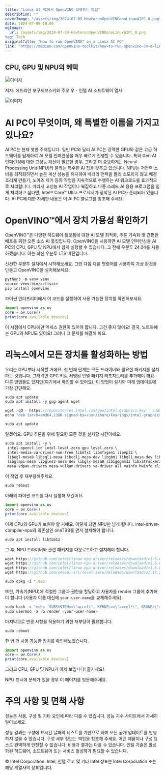 ```yaml
---
title: "Linux AI PC에서 OpenVINO 실행하는 방법"
description: ""
coverImage: "/assets/img/2024-07-09-HowtorunOpenVINOonaLinuxAIPC_0.png"
date: 2024-07-09 10:00
ogImage: 
  url: /assets/img/2024-07-09-HowtorunOpenVINOonaLinuxAIPC_0.png
tag: Tech
originalTitle: "How to run OpenVINO™ on a Linux AI PC"
link: "https://medium.com/openvino-toolkit/how-to-run-openvino-on-a-linux-ai-pc-52083ce14a98"
---
```



## CPU, GPU 및 NPU의 혜택

![이미지](/assets/img/2024-07-09-HowtorunOpenVINOonaLinuxAIPC_0.png)

저자: 에드리안 보구셰브스키와 주오 우 - 인텔 AI 소프트웨어 열사

![이미지](/assets/img/2024-07-09-HowtorunOpenVINOonaLinuxAIPC_1.png)

<div class="content-ad"></div>

# AI PC이 무엇이며, 왜 특별한 이름을 가지고 있나요?

AI PC는 현재 핫한 주제입니다. 일반 PC와 달리 AI PC는 강력한 GPU와 같은 고급 하드웨어를 탑재하여 AI 모델 인퍼런싱을 매우 빠르게 진행할 수 있습니다. 특히 Gen AI 인퍼런싱에 대한 고성능 계산이 필요한 경우, 그리고 더 중요하게는 Neural Processing Unit(NPU)라 불리는 특수한 AI 칩을 갖추고 있습니다. NPU는 저전력 소비를 최적화하면서 높은 계산 성능을 유지하여 배터리 전력을 빨리 소모하지 않고 배경 흐리게 만들기, 노이즈 제거 등의 작업을 지속적으로 수행하는 AI 워크로드를 효과적으로 처리합니다. 따라서 고성능 AI 작업이나 복잡하고 다중 스레드 AI 응용 프로그램을 쉽게 처리하고 싶다면, Intel® Core™ Ultra 프로세서가 장착된 AI PC가 준비되어 있습니다. AI PC에 대한 자세한 내용은 이 AI PC 블로그를 참조해 주세요.

# OpenVINO™에서 장치 가용성 확인하기

OpenVINO™은 다양한 하드웨어 플랫폼에 대한 AI 모델 최적화, 추론 가속화 및 간편한 배포를 위한 오픈 소스 AI 툴킷입니다. OpenVINO을 사용하면 AI 모델 인퍼런싱을 AI PC의 CPU, GPU 및 NPU에서 쉽게 실행할 수 있습니다. 그 전에 우분투 24.04를 사용하겠습니다. 이는 최신 우분투 LTS 버전입니다.

<div class="content-ad"></div>

신선한 우분투 설치에서 시작해보세요. 그런 다음 다음 명령어를 사용하여 가상 환경을 만들고 OpenVINO을 설치해보세요:

```js
python3 -m venv venv
source venv/bin/activate
pip install openvino
```

파이썬 인터프리터에서 이 코드를 실행하여 사용 가능한 장치를 확인해보세요.

```js
import openvino as ov
core = ov.Core()
print(core.available_devices)
```

<div class="content-ad"></div>

이 시점에서 CPU에만 액세스 권한이 있어야 합니다. 그건 좋지 않아요! 결국, 노트북에는 GPU와 NPU도 있어요! 그러니 그 문제를 해결해 봐요.

# 리눅스에서 모든 장치를 활성화하는 방법

우리는 GPU부터 시작할 거에요. 첫 번째 단계는 모든 드라이버와 필요한 패키지를 설치하는 것입니다. 그러려면 GPG 키로 서명된 인텔 패키지 리포지토리를 추가해야 해요. 다른 방법들도 있지만(여기에서 확인할 수 있어요), 이 방법이 설치와 미래 업데이트에 가장 간단해요.

```js
sudo apt update
sudo apt install -y gpg-agent wget

wget -qO - https://repositories.intel.com/gpu/intel-graphics.key | sudo gpg - yes - dearmor - output /usr/share/keyrings/intel-graphics.gpg
echo "deb [arch=amd64,i386 signed-by=/usr/share/keyrings/intel-graphics.gpg] https://repositories.intel.com/gpu/ubuntu jammy client" | sudo tee /etc/apt/sources.list.d/intel-gpu-jammy.list

sudo apt update
```

<div class="content-ad"></div>

알겠어요. GPU 추론을 위해 필요한 모든 것을 설치할 시간이에요.

```js
sudo apt install -y \
 intel-opencl-icd intel-level-zero-gpu level-zero \
 intel-media-va-driver-non-free libmfx1 libmfxgen1 libvpl2 \
 libegl-mesa0 libegl1-mesa libegl1-mesa-dev libgbm1 libgl1-mesa-dev libgl1-mesa-dri \
 libglapi-mesa libgles2-mesa-dev libglx-mesa0 libigdgmm12 libxatracker2 mesa-va-drivers \
 mesa-vdpau-drivers mesa-vulkan-drivers va-driver-all vainfo hwinfo clinfo
```

이 작업 후 재부팅해주세요.

```js
sudo reboot
```

<div class="content-ad"></div>

아래의 파이썬 코드를 다시 실행해 보겠어요.

```js
import openvino as ov
core = ov.Core()
print(core.available_devices)
```

이제 CPU와 GPU가 보여야 할 거예요. 이렇게 되면 NPU만 남게 됩니다. intel-driver-compiler-npu의 의존성인 oneTBB를 먼저 설치해야 합니다.

```js
sudo apt install libtbb12
```

<div class="content-ad"></div>

그 후, NPU 드라이버와 관련 패키지를 다운로드하고 설치해야 합니다.

```js
wget https://github.com/intel/linux-npu-driver/releases/download/v1.5.0/intel-driver-compiler-npu_1.5.0.20240619-9582784383_ubuntu22.04_amd64.deb
wget https://github.com/intel/linux-npu-driver/releases/download/v1.5.0/intel-fw-npu_1.5.0.20240619-9582784383_ubuntu22.04_amd64.deb
wget https://github.com/intel/linux-npu-driver/releases/download/v1.5.0/intel-level-zero-npu_1.5.0.20240619-9582784383_ubuntu22.04_amd64.deb
wget https://github.com/oneapi-src/level-zero/releases/download/v1.17.2/level-zero_1.17.2+u22.04_amd64.deb

sudo dpkg -i *.deb
```

또한, 가속기(NPU)에 적절한 그룹과 권한을 할당하고 사용자를 render 그룹에 추가해야 합니다 (사용자 이름 대신에 `your-user-name`을 교체해주세요).

```js
sudo bash -c "echo 'SUBSYSTEM==\"accel\", KERNEL==\"accel*\", GROUP=\"render\", MODE=\"0660\"' > /etc/udev/rules.d/10-intel-vpu.rules"
sudo usermod -a -G render <your-user-name>
```

<div class="content-ad"></div>

마지막으로 변경 사항을 적용하기 위한 재부팅이 필요합니다. 

```js
sudo reboot
```

한 번 더 사용 가능한 장치를 확인해보겠습니다.

```js
import openvino as ov
core = ov.Core()
print(core.available_devices)
```

<div class="content-ad"></div>

그리고 CPU, GPU 및 NPU가 이제 보입니다! 즐기세요!

NPU 표시에 문제가 있을 경우 이 페이지를 방문해주세요.

# 주의 사항 및 면책 사항

성능은 사용, 구성 및 기타 요인에 따라 다를 수 있습니다. 성능 지수 사이트에서 자세히 알아보세요.

<div class="content-ad"></div>

성능 결과는 구성에 표시된 날짜의 테스트를 기반으로 하며 모든 공개 업데이트를 반영하지 않을 수 있습니다. 구성 세부 정보는 백업을 참조해 주세요. 어떤 제품이나 구성 요소도 완벽하게 안전할 수 없습니다. 비용과 결과는 다를 수 있습니다. 인텔 기술은 활성화된 하드웨어, 소프트웨어 또는 서비스 활성화가 필요할 수 있습니다.

© Intel Corporation. Intel, 인텔 로고 및 기타 Intel 상표는 Intel Corporation 또는 해당 계열사의 상표입니다.
